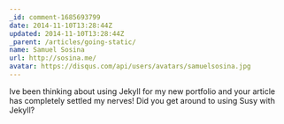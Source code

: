 ```yaml
---
_id: comment-1685693799
date: 2014-11-10T13:28:44Z
updated: 2014-11-10T13:28:44Z
_parent: /articles/going-static/
name: Samuel Sosina
url: http://sosina.me/
avatar: https://disqus.com/api/users/avatars/samuelsosina.jpg
---
```


Ive been thinking about using Jekyll for my new portfolio and your article has
completely settled my nerves! Did you get around to using Susy with Jekyll?
